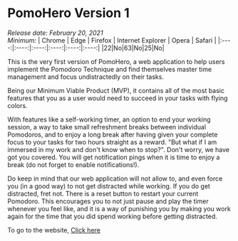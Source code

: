 # PomoHero Version 1

*Release date: February 20, 2021*  
*Minimum:*
| Chrome | Edge | Firefox | Internet Explorer | Opera | Safari |
|:----:|:----:|:----:|:----:|:----:|:----:|
|22|No|63|No|25|No|

This is the very first version of PomoHero, a web application to help users implement the Pomodoro Technique and find themselves master time management and focus undistractedly on their tasks.

Being our Minimum Viable Product (MVP), it contains all of the most basic features that you as a user would need to succeed in your tasks with flying colors.

With features like a self-working timer, an option to end your working session, a way to take small refreshment breaks between individual Pomodoros, and to enjoy a long break after having given your complete focus to your tasks for two hours straight as a reward.
"But what if I am immersed in my work and don't know when to stop?". Don't worry, we have got you covered. You will get notification pings when it is time to enjoy a break (do not forget to enable notifications!).

Do keep in mind that our web application will not allow to, and even force you (in a good way) to not get distracted while working. If you do get distracted, fret not. There is a reset button to restart your current Pomodoro.
This encourages you to not just pause and play the timer whenever you feel like, and it is a way of punishing you by making you work again for the time that you did spend working before getting distracted.

To go to the website, [Click here](https://pomo-hero-dev.web.app/)
